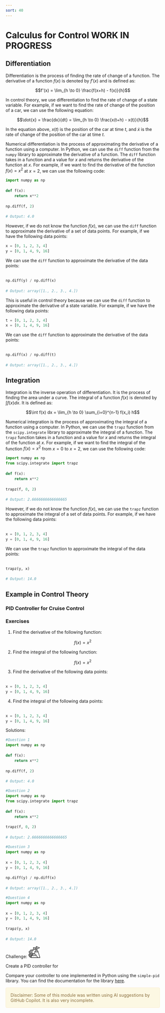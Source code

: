 ```yaml
---
sort: 40
---
```


# Calculus for Control  WORK IN PROGRESS
## Differentiation

Differentiation is the process of finding the rate of change of a function. The derivative of a function $f(x)$ is denoted by $f'(x)$ and is defined as:

$$f'(x) = \lim_{h \to 0} \frac{f(x+h) - f(x)}{h}$$

In control theory, we use differentiation to find the rate of change of a state variable. For example, if we want to find the rate of change of the position of a car, we can use the following equation:

$$\dot{x} = \frac{dx}{dt} = \lim_{h \to 0} \frac{x(t+h) - x(t)}{h}$$

In the equation above, $x(t)$ is the position of the car at time $t$, and $\dot{x}$ is the rate of change of the position of the car at time $t$.

Numerical differentiation is the process of approximating the derivative of a function using a computer. In Python, we can use the `diff` function from the `numpy` library to approximate the derivative of a function. The `diff` function takes in a function and a value for $x$ and returns the derivative of the function at $x$. For example, if we want to find the derivative of the function $f(x) = x^2$ at $x = 2$, we can use the following code:

```python
import numpy as np

def f(x):
    return x**2

np.diff(f, 2)

# Output: 4.0
```

However, if we do not know the function $f(x)$, we can use the `diff` function to approximate the derivative of a set of data points. For example, if we have the following data points:

```python
x = [0, 1, 2, 3, 4]
y = [0, 1, 4, 9, 16]
```

We can use the `diff` function to approximate the derivative of the data points:

```python

np.diff(y) / np.diff(x)

# Output: array([1., 2., 3., 4.])
```

This is useful in control theory because we can use the `diff` function to approximate the derivative of a state variable. For example, if we have the following data points:

```python
t = [0, 1, 2, 3, 4]
x = [0, 1, 4, 9, 16]
```

We can use the `diff` function to approximate the derivative of the data points:

```python

np.diff(x) / np.diff(t)

# Output: array([1., 2., 3., 4.])
```

## Integration

Integration is the inverse operation of differentiation. It is the process of finding the area under a curve. The integral of a function $f(x)$ is denoted by $\int f(x) dx$. It is defined as:

$$\int f(x) dx = \lim_{h \to 0} \sum_{i=0}^{n-1} f(x_i) h$$

Numerical integration is the process of approximating the integral of a function using a computer. In Python, we can use the `trapz` function from the `scipy.integrate` library to approximate the integral of a function. The `trapz` function takes in a function and a value for $x$ and returns the integral of the function at $x$. For example, if we want to find the integral of the function $f(x) = x^2$ from $x = 0$ to $x = 2$, we can use the following code:

```python
import numpy as np
from scipy.integrate import trapz

def f(x):
    return x**2

trapz(f, 0, 2)

# Output: 2.6666666666666665
```

However, if we do not know the function $f(x)$, we can use the `trapz` function to approximate the integral of a set of data points. For example, if we have the following data points:

```python

x = [0, 1, 2, 3, 4]
y = [0, 1, 4, 9, 16]
```

We can use the `trapz` function to approximate the integral of the data points:

```python

trapz(y, x)

# Output: 14.0
```

## Example in Control Theory

### PID Controller for Cruise Control



### Exercises

1. Find the derivative of the following function:

$$f(x) = x^2$$

2. Find the integral of the following function:

$$f(x) = x^2$$

3. Find the derivative of the following data points:

```python

x = [0, 1, 2, 3, 4]
y = [0, 1, 4, 9, 16]
```

4. Find the integral of the following data points:

```python

x = [0, 1, 2, 3, 4]
y = [0, 1, 4, 9, 16]
```

Solutions: 

```python
#Question 1
import numpy as np

def f(x):
    return x**2

np.diff(f, 2)

# Output: 4.0
```

```python
#Question 2
import numpy as np
from scipy.integrate import trapz

def f(x):
    return x**2

trapz(f, 0, 2)

# Output: 2.6666666666666665
```

```python
#Question 3
import numpy as np

x = [0, 1, 2, 3, 4]
y = [0, 1, 4, 9, 16]

np.diff(y) / np.diff(x)

# Output: array([1., 2., 3., 4.])
```

```python
#Question 4
import numpy as np

x = [0, 1, 2, 3, 4]
y = [0, 1, 4, 9, 16]

trapz(y, x)

# Output: 14.0
```

Challenge:  <img src="Images/challenge.png" height="40" />

Create a PID controller for 


Compare your controller to one implemented in Python using the `simple-pid` library. You can find the documentation for the library [here](https://pypi.org/project/simple-pid/).


<div style="padding: 15px; border: 1px solid transparent; border-color: transparent; margin-bottom: 20px; border-radius: 4px; color: #8a6d3b;; background-color: #fcf8e3; border-color: #faebcc;">
Disclaimer: Some of this module was written using AI suggestions by GitHub Copilot. It is also very incomplete.
</div>
